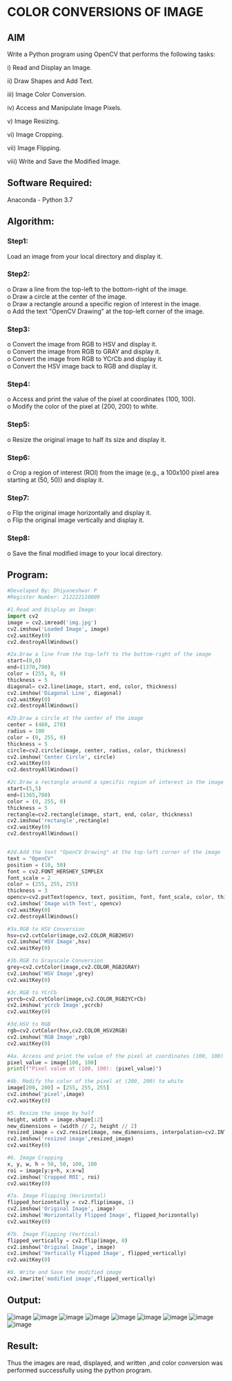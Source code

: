 # COLOR CONVERSIONS OF IMAGE
## AIM
Write a Python program using OpenCV that performs the following tasks:

i) Read and Display an Image.

ii) 	Draw Shapes and Add Text.

iii) Image Color Conversion.

iv) Access and Manipulate Image Pixels.

v) Image Resizing.

vi) Image Cropping.

vii) Image Flipping.

viii)	Write and Save the Modified Image.


## Software Required:
Anaconda - Python 3.7
## Algorithm:
### Step1:
Load an image from your local directory and display it.
### Step2:
o	Draw a line from the top-left to the bottom-right of the image.<br>
o	Draw a circle at the center of the image.<br>
o	Draw a rectangle around a specific region of interest in the image.<br>
o	Add the text "OpenCV Drawing" at the top-left corner of the image.

### Step3:
o	Convert the image from RGB to HSV and display it.<br>
o	Convert the image from RGB to GRAY and display it.<br>
o	Convert the image from RGB to YCrCb and display it.<br>
o	Convert the HSV image back to RGB and display it.

### Step4:
o	Access and print the value of the pixel at coordinates (100, 100).<br>
o	Modify the color of the pixel at (200, 200) to white.

### Step5:
o	Resize the original image to half its size and display it.

### Step6:
o	Crop a region of interest (ROI) from the image (e.g., a 100x100 pixel area starting at (50, 50)) and display it.
### Step7:
o	Flip the original image horizontally and display it.<br>
o	Flip the original image vertically and display it.

### Step8:
o	Save the final modified image to your local directory.


## Program:
```py
#Developed By: Dhiyaneshwar P
#Register Number: 212222110009

#1.Read and Display an Image:
import cv2
image = cv2.imread('img.jpg')
cv2.imshow('Loaded Image', image)
cv2.waitKey(0)
cv2.destroyAllWindows()

#2a.Draw a line from the top-left to the bottom-right of the image
start=(0,0)
end=(1370,790)
color = (255, 0, 0)
thickness = 5 
diagonal= cv2.line(image, start, end, color, thickness)
cv2.imshow('Diagonal Line', diagonal)
cv2.waitKey(0)
cv2.destroyAllWindows()

#2b.Draw a circle at the center of the image
center = (480, 270)
radius = 100
color = (0, 255, 0)
thickness = 5
circle=cv2.circle(image, center, radius, color, thickness)
cv2.imshow('Center Circle', circle)
cv2.waitKey(0)
cv2.destroyAllWindows()

#2c.Draw a rectangle around a specific region of interest in the image
start=(5,5)
end=(1365,780)
color = (0, 255, 0)
thickness = 5 
rectangle=cv2.rectangle(image, start, end, color, thickness)
cv2.imshow('rectangle',rectangle)
cv2.waitKey(0)
cv2.destroyAllWindows()


#2d.Add the text "OpenCV Drawing" at the top-left corner of the image
text = "OpenCV"
position = (10, 50)
font = cv2.FONT_HERSHEY_SIMPLEX
font_scale = 2
color = (255, 255, 255)
thickness = 3
opencv=cv2.putText(opencv, text, position, font, font_scale, color, thickness)
cv2.imshow('Image with Text', opencv)
cv2.waitKey(0)
cv2.destroyAllWindows()

#3a.RGB to HSV Conversion
hsv=cv2.cvtColor(image,cv2.COLOR_RGB2HSV)
cv2.imshow('HSV Image',hsv)
cv2.waitKey(0)

#3b.RGB to Grayscale Conversion
grey=cv2.cvtColor(image,cv2.COLOR_RGB2GRAY)
cv2.imshow('HSV Image',grey)
cv2.waitKey(0)

#3c.RGB to YCrCb
ycrcb=cv2.cvtColor(image,cv2.COLOR_RGB2YCrCb)
cv2.imshow('ycrcb Image',ycrcb)
cv2.waitKey(0)

#3d.HSV to RGB
rgb=cv2.cvtColor(hsv,cv2.COLOR_HSV2RGB)
cv2.imshow('RGB Image',rgb)
cv2.waitKey(0)

#4a. Access and print the value of the pixel at coordinates (100, 100)
pixel_value = image[100, 100]
print(f"Pixel value at (100, 100): {pixel_value}")

#4b. Modify the color of the pixel at (200, 200) to white
image[200, 200] = [255, 255, 255]
cv2.imshow('pixel',image)
cv2.waitKey(0)

#5. Resize the image by half
height, width = image.shape[:2]
new_dimensions = (width // 2, height // 2)
resized_image = cv2.resize(image, new_dimensions, interpolation=cv2.INTER_AREA)
cv2.imshow('resized image',resized_image)
cv2.waitKey(0)

#6. Image Cropping
x, y, w, h = 50, 50, 100, 100
roi = image[y:y+h, x:x+w]
cv2.imshow('Cropped ROI', roi)
cv2.waitKey(0)

#7a. Image Flipping (Horizontal)
flipped_horizontally = cv2.flip(image, 1)
cv2.imshow('Original Image', image)
cv2.imshow('Horizontally Flipped Image', flipped_horizontally)
cv2.waitKey(0)

#7b. Image Flipping (Vertical)
flipped_vertically = cv2.flip(image, 0)
cv2.imshow('Original Image', image)
cv2.imshow('Vertically Flipped Image', flipped_vertically)
cv2.waitKey(0)

#8. Write and Save the modified image
cv2.imwrite('modified image',flipped_vertically)
```
## Output:


![image](https://github.com/user-attachments/assets/5aed25a6-8c38-4e67-ac47-8706361d926b)
![image](https://github.com/user-attachments/assets/9979731d-4fbb-49b6-b153-72fdf9952095)
![image](https://github.com/user-attachments/assets/6c31d60f-2e93-47dd-b17d-84676041cacd)
![image](https://github.com/user-attachments/assets/88ce759a-42ff-4894-96a1-39d4bdafef03)
![image](https://github.com/user-attachments/assets/5f6eed6c-1645-4229-bc6b-6b35201be9d2)
![image](https://github.com/user-attachments/assets/ce6fdddd-5c8d-4967-b30b-8ed183d6d127)
![image](https://github.com/user-attachments/assets/6137e43e-7cb2-43f8-b11c-e5c4cfd8eecf)
![image](https://github.com/user-attachments/assets/c85ca9fa-3f98-4833-9294-d58c5e193cb1)
![image](https://github.com/user-attachments/assets/830ee006-96fe-4ff1-a932-f4aef3daafa8)


## Result:
Thus the images are read, displayed, and written ,and color conversion was performed  successfully using the python program.
